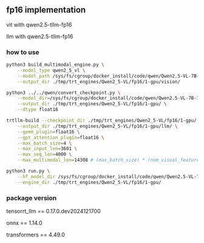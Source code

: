 ## fp16 implementation

vit with qwen2.5-tllm-fp16

llm with qwen2.5-tllm-fp16

### how to use

``` bash
python3 build_multimodal_engine.py \
    --model_type qwen2_5_vl \
    --model_path /sys/fs/cgroup/docker_install/code/qwen/Qwen2.5-VL-7B-Instruct \
    --output_dir ./tmp/trt_engines/Qwen2_5-VL/fp16/1-gpu/vision/

python3 ../../qwen/convert_checkpoint.py \
    --model_dir=/sys/fs/cgroup/docker_install/code/qwen/Qwen2.5-VL-7B-Instruct \
    --output_dir ./tmp/trt_engines/Qwen2_5-VL/fp16/1-gpu/ \
    --dtype float16

trtllm-build --checkpoint_dir ./tmp/trt_engines/Qwen2_5-VL/fp16/1-gpu/ \
    --output_dir ./tmp/trt_engines/Qwen2_5-VL/fp16/1-gpu/llm/ \
    --gemm_plugin=float16 \
    --gpt_attention_plugin=float16 \
    --max_batch_size=4 \
    --max_input_len=3601 \
    --max_seq_len=4000 \
    --max_multimodal_len=14308 # (max_batch_size) * (num_visual_features)

python3 run.py \
    --hf_model_dir /sys/fs/cgroup/docker_install/code/qwen/Qwen2.5-VL-7B-Instruct \
    --engine_dir ./tmp/trt_engines/Qwen2_5-VL/fp16/1-gpu/

```

### package version

tensorrt_llm == 0.17.0.dev2024121700

onnx == 1.14.0

transformers == 4.49.0